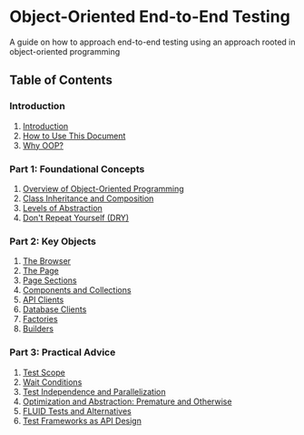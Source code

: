 # Object-Oriented End-to-End Testing
A guide on how to approach end-to-end testing using an approach rooted in object-oriented programming

## Table of Contents
### Introduction
1. [Introduction](./Introduction/Introduction.md)
2. [How to Use This Document](./Introduction/How%20to%20Use.md)
3. [Why OOP?](./Introduction/Why%20OOP.md)

### Part 1: Foundational Concepts
1. [Overview of Object-Oriented Programming]()
2. [Class Inheritance and Composition]()
3. [Levels of Abstraction]() 
4. [Don't Repeat Yourself (DRY)]()

### Part 2: Key Objects
1. [The Browser]()
2. [The Page]()
3. [Page Sections]()
4. [Components and Collections]()
5. [API Clients]()
6. [Database Clients]()
7. [Factories]()
8. [Builders]()

### Part 3: Practical Advice
1. [Test Scope]()
2. [Wait Conditions]()
3. [Test Independence and Parallelization]()
4. [Optimization and Abstraction: Premature and Otherwise]()
5. [FLUID Tests and Alternatives]()
6. [Test Frameworks as API Design]()

